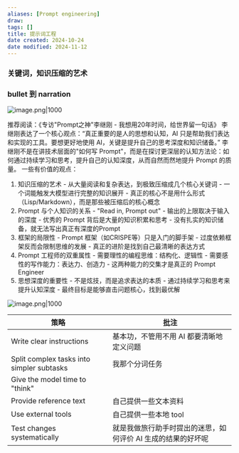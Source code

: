 ```yaml
---
aliases: [Prompt engineering]
draw: 
tags: []
title: 提示词工程
date created: 2024-10-24
date modified: 2024-11-12
---
```

### 关键词，知识压缩的艺术
### bullet 到 narration
![image.png|1000](https://imagehosting4picgo.oss-cn-beijing.aliyuncs.com/imagehosting/fix-dir%2Fpicgo%2Fpicgo-clipboard-images%2F2024%2F11%2F22%2F11-22-57-e4d3db2daca9ec432e3cc527dd87f8ea-202411221122745-7cdcee.png)


推荐阅读：《专访"Prompt之神"李继刚 - 我想用20年时间，给世界留一句话》 李继刚表达了一个核心观点：“真正重要的是人的思想和认知，AI 只是帮助我们表达和实现的工具。要想更好地使用 AI，关键是提升自己的思考深度和知识储备。” 李继刚不是在讲技术层面的"如何写 Prompt"，而是在探讨更深层的认知方法论：如何通过持续学习和思考，提升自己的认知深度，从而自然而然地提升 Prompt 的质量。 一些有价值的观点： 
1. 知识压缩的艺术 - 从大量阅读和复杂表达，到极致压缩成几个核心关键词 - 一个词能触发大模型进行完整的知识展开 - 真正的核心不是用什么形式（Lisp/Markdown），而是那些被压缩后的核心概念 
2. Prompt 与个人知识的关系 - "Read in, Prompt out" - 输出的上限取决于输入的深度 - 优秀的 Prompt 背后是大量的知识积累和思考 - 没有扎实的知识储备，就无法写出真正有深度的Prompt 
3. 框架的局限性 - Prompt 框架（如CRISPE等）只是入门的脚手架 - 过度依赖框架反而会限制思维的发展 - 真正的进阶是找到自己最清晰的表达方式 
4. Prompt 工程师的双重属性 - 需要理性的编程思维：结构化、逻辑性 - 需要感性的写作能力：表达力、创造力 - 这两种能力的交集才是真正的 Prompt Engineer 
5. 思想深度的重要性 - 不是炫技，而是追求表达的本质 - 通过持续学习和思考来提升认知深度 - 最终目标是能够直击问题核心，找到最优解

![image.png|1000](https://imagehosting4picgo.oss-cn-beijing.aliyuncs.com/imagehosting/fix-dir%2Fpicgo%2Fpicgo-clipboard-images%2F2024%2F11%2F17%2F18-34-05-cb09c861f3f0fe1375c349f035135780-202411171834707-25fffa.png)

| 策略                                        | 批注                               |
| ----------------------------------------- | -------------------------------- |
| Write clear instructions                  | 基本功，不管用不用 AI 都要清晰地定义问题           |
| Split complex tasks into simpler subtasks | 我那个分词任务                          |
| Give the model time to "think"            |                                  |
| Provide reference text                    | 自己提供一些文本资料                       |
| Use external tools                        | 自己提供一些本地 tool                    |
| Test changes systematically               | 就是我做旅行助手时提出的迷思，如何评价 AI 生成的结果的好坏呢 |
